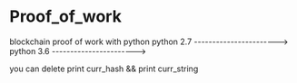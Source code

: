 # Proof_of_work
blockchain proof of work with python
python 2.7 ----------------------->
python 3.6 ----------------------->

you can delete  print curr_hash && print curr_string
